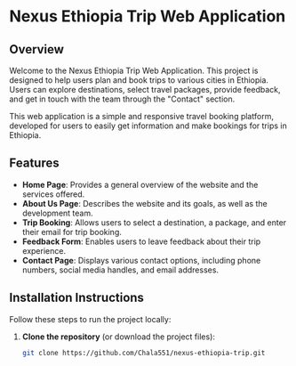 # Nexus Ethiopia Trip Web Application

## Overview

Welcome to the Nexus Ethiopia Trip Web Application. This project is designed to help users plan and book trips to various cities in Ethiopia. Users can explore destinations, select travel packages, provide feedback, and get in touch with the team through the "Contact" section.

This web application is a simple and responsive travel booking platform, developed for users to easily get information and make bookings for trips in Ethiopia.

## Features

- **Home Page**: Provides a general overview of the website and the services offered.
- **About Us Page**: Describes the website and its goals, as well as the development team.
- **Trip Booking**: Allows users to select a destination, a package, and enter their email for trip booking.
- **Feedback Form**: Enables users to leave feedback about their trip experience.
- **Contact Page**: Displays various contact options, including phone numbers, social media handles, and email addresses.

## Installation Instructions

Follow these steps to run the project locally:

1. **Clone the repository** (or download the project files):

   ```bash
   git clone https://github.com/Chala551/nexus-ethiopia-trip.git
